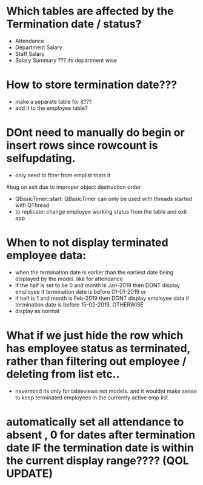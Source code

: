 # Which tables are affected by the Termination date / status?
- Attendance
- Department Salary
- Staff Salary
- Salary Summary ??? its department wise


# How to store termination date??? 
- make a separate table for it???
- add it to the employee table?

# DOnt need to manually do begin or insert rows since rowcount is selfupdating.
- only need to filter from emplist thats it

#bug on exit due to improper object destruction order
- QBasicTimer::start: QBasicTimer can only be used with threads started with QThread
- to replicate: change employee working status from the table and exit app

# When to not display terminated employee data:
- when the termination date is earlier than the earliest date being displayed by the model. like for attendance
- if the half is set to be 0 and month is Jan-2019 then DONT display employee if termination date is before 01-01-2019 or 
- if half is 1 and month is Feb-2019 then DONT display employee data if termination date is before 15-02-2019, OTHERWISE
- display as normal



# What if we just hide the row which has employee status as terminated, rather than filtering out employee / deleting from list etc..
- nevermind its only for tableviews not models. and it wouldnt make sense to keep terminated employees in the currently active emp list


# automatically set all attendance to absent , 0 for dates after termination date IF the termination date is within the current display range???? (QOL UPDATE)